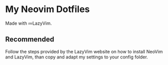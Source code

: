 # My Neovim Dotfiles

Made with 💤LazyVim.

## Recommended

Follow the steps provided by the LazyVim website on how to install NeoVim and LazyVim, than copy and adapt my settings to your config folder.
